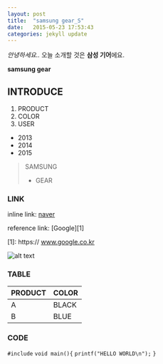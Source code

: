 ```yaml
---
layout: post
title:  "samsung gear_S"
date:   2015-05-23 17:53:43
categories: jekyll update
---
```

*안녕하세요..*
오늘 소개할 것은 
**삼성 기어**에요.

**samsung gear**

## INTRODUCE
1. PRODUCT
2. COLOR
3. USER
- 2013
- 2014
- 2015

>SAMSUNG
>- GEAR


### LINK

inline link:
[naver](http://www.naver.com)

reference link:
[Google][1]

[1]: https:// www.google.co.kr

![alt text](http://yskmedia01.cafe24.com/wp-content/uploads/2013/11/웨어러블-이미지메인컷.jpg)

### TABLE

PRODUCT | COLOR
------ | -----
A | BLACK
B | BLUE

### CODE

`#include`
`void main(){`
`printf("HELLO WORLD\n");`
`}`

